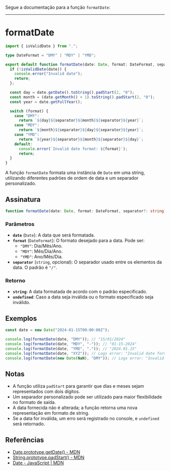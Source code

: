 Segue a documentação para a função `formatDate`:

---

# formatDate

```typescript
import { isValidDate } from ".";

type DateFormat = "DMY" | "MDY" | "YMD";

export default function formatDate(date: Date, format: DateFormat, separator: string = "/"): string | undefined {
  if (!isValidDate(date)) {
    console.error("Invalid date");
    return;
  };

  const day = date.getDate().toString().padStart(2, "0");
  const month = (date.getMonth() + 1).toString().padStart(2, "0");
  const year = date.getFullYear();

  switch (format) {
    case "DMY":
      return `${day}${separator}${month}${separator}${year}`;
    case "MDY":
      return `${month}${separator}${day}${separator}${year}`;
    case "YMD":
      return `${year}${separator}${month}${separator}${day}`;
    default:
      console.error(`Invalid date format: ${format}`);
      return;
  }
}
```

A função `formatDate` formata uma instância de `Date` em uma string, utilizando diferentes padrões de ordem de data e um separador personalizado.

## Assinatura

```typescript
function formatDate(date: Date, format: DateFormat, separator?: string): string | undefined;
```

### Parâmetros

- **`date`** (`Date`): A data que será formatada.
- **`format`** (`DateFormat`): O formato desejado para a data. Pode ser:
  - `"DMY"`: Dia/Mês/Ano.
  - `"MDY"`: Mês/Dia/Ano.
  - `"YMD"`: Ano/Mês/Dia.
- **`separator`** (`string`, opcional): O separador usado entre os elementos da data. O padrão é `"/"`.

### Retorno

- **`string`**: A data formatada de acordo com o padrão especificado.
- **`undefined`**: Caso a data seja inválida ou o formato especificado seja inválido.

## Exemplos

```typescript
const date = new Date("2024-01-15T00:00:00Z");

console.log(formatDate(date, "DMY")); // "15/01/2024"
console.log(formatDate(date, "MDY", "-")); // "01-15-2024"
console.log(formatDate(date, "YMD", ".")); // "2024.01.15"
console.log(formatDate(date, "XYZ")); // Logs error: "Invalid date format: XYZ"
console.log(formatDate(new Date(NaN), "DMY")); // Logs error: "Invalid date"
```

## Notas

- A função utiliza `padStart` para garantir que dias e meses sejam representados com dois dígitos.
- Um separador personalizado pode ser utilizado para maior flexibilidade no formato de saída.
- A data fornecida não é alterada; a função retorna uma nova representação em formato de string.
- Se a data for inválida, um erro será registrado no console, e `undefined` será retornado.

## Referências

- [Date.prototype.getDate() - MDN](https://developer.mozilla.org/en-US/docs/Web/JavaScript/Reference/Global_Objects/Date/getDate)
- [String.prototype.padStart() - MDN](https://developer.mozilla.org/en-US/docs/Web/JavaScript/Reference/Global_Objects/String/padStart)
- [Date - JavaScript | MDN](https://developer.mozilla.org/en-US/docs/Web/JavaScript/Reference/Global_Objects/Date)